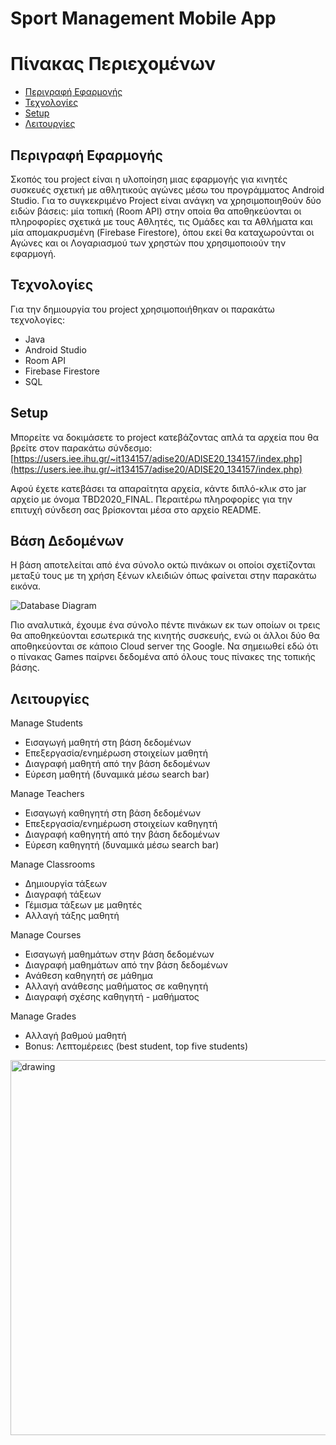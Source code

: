 # Sport Management Mobile App

Πίνακας Περιεχομένων
=================
* [Περιγραφή Εφαρμογής](#περιγραφή-εφαρμογής)
* [Τεχνολογίες](#τεχνολογίες)
* [Setup](#setup)
* [Λειτουργίες](#λειτουργίες)

## Περιγραφή Εφαρμογής
Σκοπός τοu project είναι η υλοποίηση μιας εφαρμογής για κινητές συσκευές σχετική με αθλητικούς αγώνες μέσω του προγράμματος Android Studio. Για το συγκεκριμένο Project είναι ανάγκη να χρησιμοποιηθούν δύο ειδών βάσεις: μία τοπική (Room API) στην οποία θα αποθηκεύονται οι πληροφορίες σχετικά με τους Αθλητές, τις Ομάδες και τα Αθλήματα και μία απομακρυσμένη (Firebase Firestore), όπου εκεί θα καταχωρούνται οι Αγώνες και οι Λογαριασμού των χρηστών που χρησιμοποιούν την εφαρμογή.

## Τεχνολογίες
Για την δημιουργία του project χρησιμοποιήθηκαν οι παρακάτω τεχνολογίες:
- Java
- Android Studio
- Room API
- Firebase Firestore
- SQL

## Setup
Μπορείτε να δοκιμάσετε το project κατεβάζοντας απλά τα αρχεία που θα βρείτε στον παρακάτω σύνδεσμο:
[https://users.iee.ihu.gr/~it134157/adise20/ADISE20_134157/index.php](https://users.iee.ihu.gr/~it134157/adise20/ADISE20_134157/index.php)

Αφού έχετε κατεβάσει τα απαραίτητα αρχεία, κάντε διπλό-κλικ στο jar αρχείο με όνομα TBD2020_FINAL. Περαιτέρω πληροφορίες για την επιτυχή σύνδεση σας βρίσκονται μέσα στο αρχείο README.

## Βάση Δεδομένων
Η βάση αποτελείται από ένα σύνολο οκτώ πινάκων οι οποίοι σχετίζονται μεταξύ τους με τη χρήση ξένων κλειδιών όπως φαίνεται στην παρακάτω εικόνα.


![Database Diagram](https://user-images.githubusercontent.com/73292440/134400105-bb5b040d-0687-437e-9ff1-42801c3a875d.png)

Πιο αναλυτικά, έχουμε ένα σύνολο πέντε πινάκων εκ των οποίων οι τρεις θα αποθηκεύονται εσωτερικά της κινητής συσκευής, ενώ οι άλλοι δύο θα αποθηκεύονται σε κάποιο Cloud server της Google. Να σημειωθεί εδώ ότι ο πίνακας Games παίρνει δεδομένα από όλους τους πίνακες της τοπικής βάσης.

## Λειτουργίες
Manage Students
- Εισαγωγή μαθητή στη βάση δεδομένων
- Επεξεργασία/ενημέρωση στοιχείων μαθητή
- Διαγραφή μαθητή από την βάση δεδομένων
- Εύρεση μαθητή (δυναμικά μέσω search bar)
 
Manage Teachers
- Εισαγωγή καθηγητή στη βάση δεδομένων
- Επεξεργασία/ενημέρωση στοιχείων καθηγητή
- Διαγραφή καθηγητή από την βάση δεδομένων
- Εύρεση καθηγητή (δυναμικά μέσω search bar)

Manage Classrooms
- Δημιουργία τάξεων
- Διαγραφή τάξεων
- Γέμισμα τάξεων με μαθητές
- Αλλαγή τάξης μαθητή

Manage Courses
- Εισαγωγή μαθημάτων στην βάση δεδομένων
- Διαγραφή μαθημάτων από την βάση δεδομένων
- Ανάθεση καθηγητή σε μάθημα
- Αλλαγή ανάθεσης μαθήματος σε καθηγητή
- Διαγραφή σχέσης καθηγητή - μαθήματος

Manage Grades
- Αλλαγή βαθμού μαθητή
- Bonus: Λεπτομέρειες (best student, top five students)


<img src="https://user-images.githubusercontent.com/73292440/124302250-9dc64d80-db69-11eb-9cbc-7721ea3faeb0.gif" alt="drawing" width="600"/>

